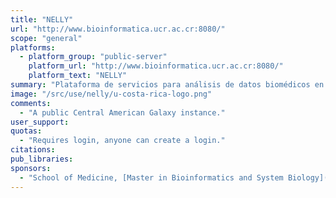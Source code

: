 ```yaml
---
title: "NELLY"
url: "http://www.bioinformatica.ucr.ac.cr:8080/"
scope: "general"
platforms:
  - platform_group: "public-server"
    platform_url: "http://www.bioinformatica.ucr.ac.cr:8080/"
    platform_text: "NELLY"
summary: "Plataforma de servicios para análisis de datos biomédicos en bioinformática featuring standard Galaxy Tools "
image: "/src/use/nelly/u-costa-rica-logo.png"
comments:
  - "A public Central American Galaxy instance."
user_support:
quotas:
  - "Requires login, anyone can create a login."
citations:
pub_libraries:
sponsors:
  - "School of Medicine, [Master in Bioinformatics and System Biology](http://www2.sep.ucr.ac.cr/MaestriasAcademicas/CBIOMEDICAS/Infodescrip.html) and [BREL (Bioinformatics Research Laboratory)](http://www.ucrbrel.com/), [University of Costa Rica](http://www.ucr.ac.cr/)"
---
```

